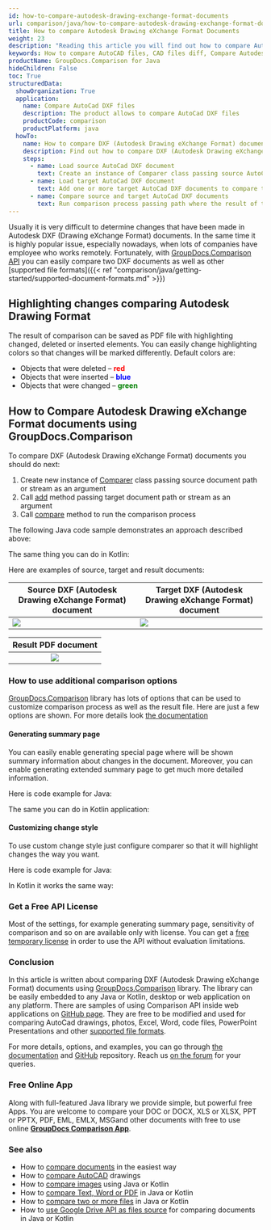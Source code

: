 ```yaml
---
id: how-to-compare-autodesk-drawing-exchange-format-documents
url: comparison/java/how-to-compare-autodesk-drawing-exchange-format-documents
title: How to compare Autodesk Drawing eXchange Format Documents
weight: 23
description: "Reading this article you will find out how to compare Autodesk Drawing eXchange Format Documents (DXF)"
keywords: How to compare AutoCAD files, CAD files diff, Compare Autodesk Drawing, Compare DXF
productName: GroupDocs.Comparison for Java
hideChildren: False
toc: True
structuredData:
  showOrganization: True
  application:
    name: Compare AutoCad DXF files
    description: The product allows to compare AutoCad DXF files
    productCode: comparison
    productPlatform: java
  howTo:
    name: How to compare DXF (Autodesk Drawing eXchange Format) documents
    description: Find out how to compare DXF (Autodesk Drawing eXchange Format) documents
    steps:
      - name: Load source AutoCad DXF document
        text: Create an instance of Comparer class passing source AutoCad DXF document as a constructor parameter
      - name: Load target AutoCad DXF document
        text: Add one or more target AutoCad DXF documents to compare them with source one
      - name: Compare source and target AutoCad DXF documents
        text: Run comparison process passing path where the result of the comparison will be saved
---
```


Usually it is very difficult to determine changes that have been made in Autodesk DXF (Drawing eXchange Format) documents. In the same time it is highly popular issue, especially nowadays, when lots of companies have employee who works remotely. Fortunately, with [GroupDocs.Comparison API](https://products.groupdocs.com/comparison/java) you can easily compare two DXF documents as well as other [supported file formats]({{< ref "comparison/java/getting-started/supported-document-formats.md" >}})

## Highlighting changes comparing Autodesk Drawing Format

The result of comparison can be saved as PDF file with highlighting changed, deleted or inserted elements. You can easily change highlighting colors so that changes will be marked differently. Default colors are:

- Objects that were deleted – <font color="red">**red**</font>
- Objects that were inserted – <font color="blue">**blue**</font>
- Objects that were changed – <font color="green">**green**</font>

## How to Compare Autodesk Drawing eXchange Format documents using GroupDocs.Comparison

To compare DXF (Autodesk Drawing eXchange Format) documents you should do next:

1. Create new instance of [Comparer](https://reference.groupdocs.com/comparison/java/com.groupdocs.comparison/Comparer) class passing source document path or stream as an argument
2. Call [add](<https://reference.groupdocs.com/comparison/java/com.groupdocs.comparison/Comparer#add(java.lang.String)>) method passing target document path or stream as an argument
3. Call [compare](<https://reference.groupdocs.com/comparison/java/com.groupdocs.comparison/Comparer#compare(java.lang.String)>) method to run the comparison process

The following Java code sample demonstrates an approach described above:

<script src="https://gist.github.com/groupdocs-comparison-gists/c7a7f2c57521c83202818207264b6536.js"></script>

The same thing you can do in Kotlin:

<script src="https://gist.github.com/groupdocs-comparison-gists/b115da918c69f21d1ce7a36dc2874c98.js"></script>

Here are examples of source, target and result documents:

| Source DXF (Autodesk Drawing eXchange Format) document                                            | Target DXF (Autodesk Drawing eXchange Format) document                                            |
| ------------------------------------------------------------------------------------------------- | ------------------------------------------------------------------------------------------------- |
| ![](/comparison/java/images/how-to-compare-autodesk-drawing-exchange-format-documents-source.png) | ![](/comparison/java/images/how-to-compare-autodesk-drawing-exchange-format-documents-target.png) |

|                                        Result PDF document                                        |
| :-----------------------------------------------------------------------------------------------: |
| ![](/comparison/java/images/how-to-compare-autodesk-drawing-exchange-format-documents-result.png) |

### How to use additional comparison options

[GroupDocs.Comparison](https://products.groupdocs.com/comparison/java/) library has lots of options that can be used to customize comparison process as well as the result file. Here are just a few options are shown. For more details look [the documentation](/comparison/java/getting-started/)

#### Generating summary page

You can easily enable generating special page where will be shown summary information about changes in the document. Moreover, you can enable generating extended summary page to get much more detailed information.

Here is code example for Java:

<script src="https://gist.github.com/groupdocs-comparison-gists/6820d8c552709a6bb49923f2633ce20f.js"></script>

The same you can do in Kotlin application:

<script src="https://gist.github.com/groupdocs-comparison-gists/40d05bf0aaf79e156fb57123d59e62f6.js"></script>

#### Customizing change style

To use custom change style just configure comparer so that it will highlight changes the way you want.

Here is code example for Java:

<script src="https://gist.github.com/groupdocs-comparison-gists/34cd530807eb1d374774c73978e055c2.js"></script>

In Kotlin it works the same way:

<script src="https://gist.github.com/groupdocs-comparison-gists/6ebabe0c0626c7bbabb12ae355b09b4f.js"></script>

### Get a Free API License

Most of the settings, for example generating summary page, sensitivity of comparison and so on are available only with license. You can get a [free temporary license](https://purchase.groupdocs.com/temporary-license) in order to use the API without evaluation limitations.

### Conclusion

In this article is written about comparing DXF (Autodesk Drawing eXchange Format) documents using [GroupDocs.Comparison](https://products.groupdocs.com/comparison/java/) library. The library can be easily embedded to any Java or Kotlin, desktop or web application on any platform. There are samples of using Comparison API inside web applications on [GitHub page](https://github.com/groupdocs-comparison/GroupDocs.Comparison-for-Java). They are free to be modified and used for comparing AutoCad drawings, photos, Excel, Word, code files, PowerPoint Presentations and other [supported file formats](/comparison/java/supported-document-formats/).

For more details, options, and examples, you can go through [the documentation](/comparison/java/getting-started/) and [GitHub](https://github.com/groupdocs-comparison) repository. Reach us [on the forum](https://forum.groupdocs.com/) for your queries.

### Free Online App

Along with full-featured Java library we provide simple, but powerful free Apps.
You are welcome to compare your DOC or DOCX, XLS or XLSX, PPT or PPTX, PDF, EML, EMLX, MSGand other documents with free to use online **[GroupDocs Comparison App](https://products.groupdocs.app/comparison)**.

### See also

- How to [compare documents](/comparison/java/how-to-compare-documents-in-the-easiest-way) in the easiest way
- How to [compare AutoCAD](/comparison/java/how-to-compare-autocad-drawings) drawings
- How to [compare images](/comparison/java/how-to-compare-images-using-java-or-kotlin) using Java or Kotlin
- How to [compare Text, Word or PDF](/comparison/java/how-to-compare-text-word-pdf-in-java-or-kotlin) in Java or Kotlin
- How to [compare two or more files](/comparison/java/how-to-compare-two-or-more-files-in-java-or-kotlin) in Java or Kotlin
- How to [use Google Drive API as files source](/comparison/java/how-to-use-google-drive-api-as-files-source-for-comparison-api) for comparing documents in Java or Kotlin
